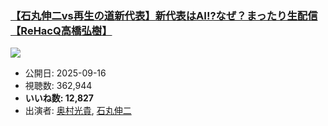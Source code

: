 ### [【石丸伸二vs再生の道新代表】新代表はAI!?なぜ？まったり生配信【ReHacQ高橋弘樹】](https://www.youtube.com/watch?v=bp9fzQOyq0o)
[![](https://img.youtube.com/vi/bp9fzQOyq0o/sddefault.jpg)](https://www.youtube.com/watch?v=bp9fzQOyq0o)
-   公開日: 2025-09-16
-   視聴数: 362,944
-   **いいね数: 12,827**
-   出演者: [奥村光貴](/rehacq_fan/people/奥村光貴 "wikilink"), [石丸伸二](/rehacq_fan/people/石丸伸二 "wikilink")
